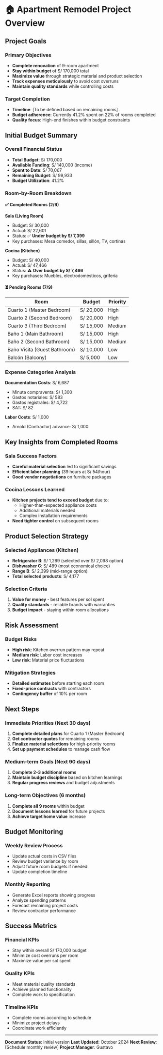 # 🏠 Apartment Remodel Project Overview

## Project Goals

### Primary Objectives
- **Complete renovation** of 9-room apartment
- **Stay within budget** of S/ 170,000 total
- **Maximize value** through strategic material and product selection
- **Track expenses meticulously** to avoid cost overruns
- **Maintain quality standards** while controlling costs

### Target Completion
- **Timeline**: [To be defined based on remaining rooms]
- **Budget adherence**: Currently 41.2% spent on 22% of rooms completed
- **Quality focus**: High-end finishes within budget constraints

## Initial Budget Summary

### Overall Financial Status
- **Total Budget**: S/ 170,000
- **Available Funding**: S/ 140,000 (income)
- **Spent to Date**: S/ 70,067
- **Remaining Budget**: S/ 99,933
- **Budget Utilization**: 41.2%

### Room-by-Room Breakdown

#### ✅ Completed Rooms (2/9)

**Sala (Living Room)**
- Budget: S/ 30,000
- Actual: S/ 22,601
- Status: ✅ **Under budget by S/ 7,399**
- Key purchases: Mesa comedor, sillas, sillón, TV, cortinas

**Cocina (Kitchen)**
- Budget: S/ 40,000
- Actual: S/ 47,466
- Status: ⚠️ **Over budget by S/ 7,466**
- Key purchases: Muebles, electrodomésticos, grifería

#### ⏳ Pending Rooms (7/9)

| Room | Budget | Priority |
|------|--------|----------|
| Cuarto 1 (Master Bedroom) | S/ 20,000 | High |
| Cuarto 2 (Second Bedroom) | S/ 20,000 | High |
| Cuarto 3 (Third Bedroom) | S/ 15,000 | Medium |
| Baño 1 (Main Bathroom) | S/ 15,000 | High |
| Baño 2 (Second Bathroom) | S/ 15,000 | Medium |
| Baño Visita (Guest Bathroom) | S/ 10,000 | Low |
| Balcón (Balcony) | S/ 5,000 | Low |

### Expense Categories Analysis

**Documentation Costs**: S/ 6,687
- Minuta compraventa: S/ 1,300
- Gastos notariales: S/ 583
- Gastos registrales: S/ 4,722
- SAT: S/ 82

**Labor Costs**: S/ 1,000
- Arnold (Contractor) advance: S/ 1,000

## Key Insights from Completed Rooms

### Sala Success Factors
- **Careful material selection** led to significant savings
- **Efficient labor planning** (39 hours at S/ 54/hour)
- **Good vendor negotiations** on furniture packages

### Cocina Lessons Learned
- **Kitchen projects tend to exceed budget** due to:
  - Higher-than-expected appliance costs
  - Additional materials needed
  - Complex installation requirements
- **Need tighter control** on subsequent rooms

## Product Selection Strategy

### Selected Appliances (Kitchen)
- **Refrigerator B**: S/ 1,289 (selected over S/ 2,098 option)
- **Dishwasher C**: S/ 489 (most economical choice)
- **Range B**: S/ 2,399 (mid-range option)
- **Total selected products**: S/ 4,177

### Selection Criteria
1. **Value for money** - best features per sol spent
2. **Quality standards** - reliable brands with warranties
3. **Budget impact** - staying within room allocations

## Risk Assessment

### Budget Risks
- **High risk**: Kitchen overrun pattern may repeat
- **Medium risk**: Labor cost increases
- **Low risk**: Material price fluctuations

### Mitigation Strategies
- **Detailed estimates** before starting each room
- **Fixed-price contracts** with contractors
- **Contingency buffer** of 10% per room

## Next Steps

### Immediate Priorities (Next 30 days)
1. **Complete detailed plans** for Cuarto 1 (Master Bedroom)
2. **Get contractor quotes** for remaining rooms
3. **Finalize material selections** for high-priority rooms
4. **Set up payment schedules** to manage cash flow

### Medium-term Goals (Next 90 days)
1. **Complete 2-3 additional rooms**
2. **Maintain budget discipline** based on kitchen learnings
3. **Regular progress reviews** and budget adjustments

### Long-term Objectives (6 months)
1. **Complete all 9 rooms** within budget
2. **Document lessons learned** for future projects
3. **Achieve target home value** increase

## Budget Monitoring

### Weekly Review Process
- Update actual costs in CSV files
- Review budget variance by room
- Adjust future room budgets if needed
- Update completion timeline

### Monthly Reporting
- Generate Excel reports showing progress
- Analyze spending patterns
- Forecast remaining project costs
- Review contractor performance

## Success Metrics

### Financial KPIs
- Stay within overall S/ 170,000 budget
- Minimize cost overruns per room
- Maximize value per sol spent

### Quality KPIs
- Meet material quality standards
- Achieve planned functionality
- Complete work to specification

### Timeline KPIs
- Complete rooms according to schedule
- Minimize project delays
- Coordinate work efficiently

---

**Document Status**: Initial version
**Last Updated**: October 2024
**Next Review**: [Schedule monthly review]
**Project Manager**: Gustavo